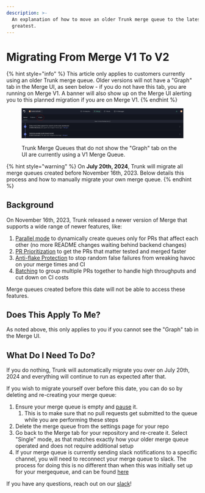```yaml
---
description: >-
  An explanation of how to move an older Trunk merge queue to the latest and
  greatest.
---
```


# Migrating From Merge V1 To V2

{% hint style="info" %}
This article only applies to customers currently using an older Trunk  merge queue. Older versions will not have a "Graph" tab in the Merge UI, as seen below - if you do not have this tab, you are running on Merge V1. A banner will also show up on the Merge UI alerting you to this planned migration if you are on Merge V1.
{% endhint %}

<figure><img src="../../.gitbook/assets/image (2).png" alt=""><figcaption><p>Trunk Merge Queues that do not show the "Graph" tab on the UI are currently using a V1 Merge Queue.</p></figcaption></figure>

{% hint style="warning" %}
On **July 20th, 2024**, Trunk will migrate all merge queues created before November 16th, 2023. Below details this process and how to manually migrate your own merge queue.
{% endhint %}

## Background

On November 16th, 2023, Trunk released a newer version of Merge that supports a wide range of newer features, like:

1. [Parallel mode](https://docs.trunk.io/merge#single-mode-vs.-parallel-mode) to dynamically create queues only for PRs that affect each other (no more README changes waiting behind backend changes)
2. [PR Prioritization](https://docs.trunk.io/merge/pr-prioritization) to get the PRs that matter tested and merged faster
3. [Anti-flake Protection](https://docs.trunk.io/merge/anti-flake-protection) to stop random false failures from wreaking havoc on your merge times and CI
4. [Batching](https://docs.trunk.io/merge/batching) to group multiple PRs together to handle high throughputs and cut down on CI costs

Merge queues created before this date will not be able to access these features.

## Does This Apply To Me?

As noted above, this only applies to you if you cannot see the "Graph" tab in the Merge UI.&#x20;

## What Do I Need To Do?

If you do nothing, Trunk will automatically migrate you over on July 20th, 2024 and everything will continue to run as expected after that.

If you wish to migrate yourself over before this date, you can do so by deleting and re-creating your merge queue:

1. Ensure your merge queue is empty and [pause](https://docs.trunk.io/merge/legacy/configuration#paused-running) it.
   1. This is to make sure that no pull requests get submitted to the queue while you are performing these steps
2. Delete the merge queue from the settings page for your repo
3. Go back to the Merge tab for your repository and re-create it. Select "Single" mode, as that matches exactly how your older merge queue operated and does not require additional setup
4. If your merge queue is currently sending slack notifications to a specific channel, you will need to reconnect your merge queue to slack. The process for doing this is no different than when this was initially set up for your mergequeue, and can be found [here](https://docs.trunk.io/merge/set-up-trunk-merge/integration-for-slack#merge-queue-specific-notifications)

If you have any questions, reach out on our [slack](https://join.slack.com/t/trunkcommunity/shared\_invite/zt-2ij902iie-QeVEgHfyIJP76XdlFuJz5g)!
